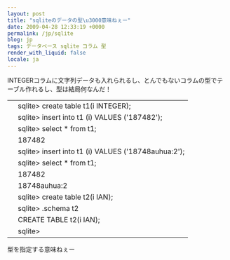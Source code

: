 ```yaml
---
layout: post
title: "sqliteのデータの型\u3000意味ねぇー"
date: 2009-04-28 12:33:19 +0000
permalink: /jp/sqlite
blog: jp
tags: データベース sqlite コラム 型
render_with_liquid: false
locale: ja
---
```


<p>INTEGERコラムに文字列データも入れられるし、とんでもないコラムの型でテーブル作れるし、型は結局何なんだ！</p>

<div class="codeblock amc_text amc_short"><table><tr class="amc_code_odd"><td class="amc_line"><div class="amc1"></div></td><td>sqlite&gt; create table t1(i INTEGER);<br /></td></tr><tr class="amc_code_even"><td class="amc_line"><div class="amc2"></div></td><td>sqlite&gt; insert into t1 (i) VALUES ('187482');<br /></td></tr><tr class="amc_code_odd"><td class="amc_line"><div class="amc3"></div></td><td>sqlite&gt; select * from t1;<br /></td></tr><tr class="amc_code_even"><td class="amc_line"><div class="amc4"></div></td><td>187482<br /></td></tr><tr class="amc_code_odd"><td class="amc_line"><div class="amc5"></div></td><td>sqlite&gt; insert into t1 (i) VALUES ('18748auhua:2');<br /></td></tr><tr class="amc_code_even"><td class="amc_line"><div class="amc6"></div></td><td>sqlite&gt; select * from t1;<br /></td></tr><tr class="amc_code_odd"><td class="amc_line"><div class="amc7"></div></td><td>187482<br /></td></tr><tr class="amc_code_even"><td class="amc_line"><div class="amc8"></div></td><td>18748auhua:2<br /></td></tr><tr class="amc_code_odd"><td class="amc_line"><div class="amc9"></div></td><td>sqlite&gt; create table t2(i IAN);<br /></td></tr><tr class="amc_code_even"><td class="amc_line"><div class="amc0"><div class="amc1"></div></div></td><td>sqlite&gt; .schema t2<br /></td></tr><tr class="amc_code_odd"><td class="amc_line"><div class="amc1"><div class="amc1"></div></div></td><td>CREATE TABLE t2(i IAN);<br /></td></tr><tr class="amc_code_even"><td class="amc_line"><div class="amc2"><div class="amc1"></div></div></td><td>sqlite&gt;</td></tr></table></div>

<p>型を指定する意味ねぇー</p>

